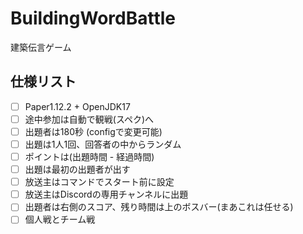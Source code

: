 # BuildingWordBattle
建築伝言ゲーム

## 仕様リスト
- [ ] Paper1.12.2 + OpenJDK17
- [ ] 途中参加は自動で観戦(スペク)へ
- [ ] 出題者は180秒 (configで変更可能)
- [ ] 出題は1人1回、回答者の中からランダム
- [ ] ポイントは(出題時間 - 経過時間)
- [ ] 出題は最初の出題者が出す
- [ ] 放送主はコマンドでスタート前に設定
- [ ] 放送主はDiscordの専用チャンネルに出題
- [ ] 出題者は右側のスコア、残り時間は上のボスバー(まあこれは任せる)
- [ ] 個人戦とチーム戦
